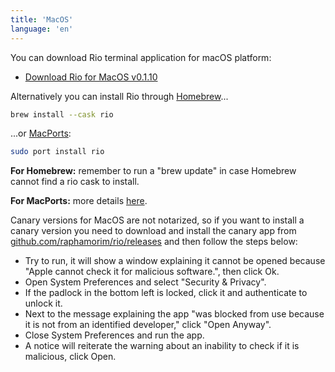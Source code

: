 ```yaml
---
title: 'MacOS'
language: 'en'
---
```


You can download Rio terminal application for macOS platform:

- [Download Rio for MacOS v0.1.10](https://github.com/raphamorim/rio/releases/download/v0.1.10/Rio-v0.1.10.dmg)

Alternatively you can install Rio through [Homebrew](https://brew.sh/)...

```sh
brew install --cask rio
```

...or [MacPorts](https://www.macports.org):

```sh
sudo port install rio
```

**For Homebrew:** remember to run a "brew update" in case Homebrew cannot find a rio cask to install.

**For MacPorts:** more details [here](https://ports.macports.org/port/rio/).

Canary versions for MacOS are not notarized, so if you want to install a canary version you need to download and install the canary app from [github.com/raphamorim/rio/releases](https://github.com/raphamorim/rio/releases) and then follow the steps below:

- Try to run, it will show a window explaining it cannot be opened because "Apple cannot check it for malicious software.", then click Ok.
- Open System Preferences and select "Security & Privacy".
- If the padlock in the bottom left is locked, click it and authenticate to unlock it.
- Next to the message explaining the app "was blocked from use because it is not from an identified developer," click "Open Anyway".
- Close System Preferences and run the app.
- A notice will reiterate the warning about an inability to check if it is malicious, click Open.
